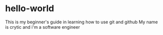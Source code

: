# hello-world
This is my beginner's guide in learning how to use git and github
My name is crytic and i'm a software engineer
